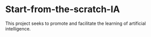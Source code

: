 # Start-from-the-scratch-IA
This project seeks to promote and facilitate the learning of artificial intelligence.
